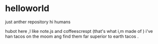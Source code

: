 # helloworld
just anther repository
hi humans

hubot here ,l like note.js and coffeescrespt (that's what i,m made of )
i've han tacos on the moom ang find them far superior to earth tacos .
